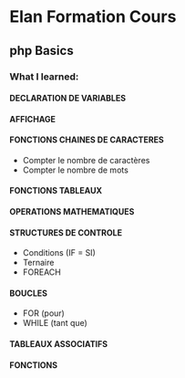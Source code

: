 # Elan Formation Cours

## php Basics


### What I learned:

#### DECLARATION DE VARIABLES

#### AFFICHAGE

#### FONCTIONS CHAINES DE CARACTERES
- Compter le nombre de caractères
- Compter le nombre de mots

#### FONCTIONS TABLEAUX

#### OPERATIONS MATHEMATIQUES

#### STRUCTURES DE CONTROLE
- Conditions (IF = SI)
- Ternaire
- FOREACH

#### BOUCLES
- FOR (pour)
- WHILE (tant que)

#### TABLEAUX ASSOCIATIFS

#### FONCTIONS